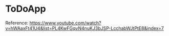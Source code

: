 # ToDoApp

Reference:
https://www.youtube.com/watch?v=hWAaxFt41U4&list=PL4KwFGqvN4nuKJ3bJSP-LcchabWJtPtE8&index=7